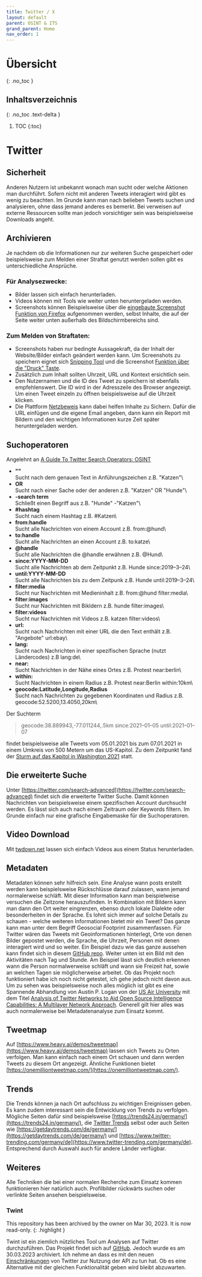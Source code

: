 ```yaml
---
title: Twitter / X
layout: default
parent: OSINT & ITS
grand_parent: Home
nav_order: 1
---
```


# Übersicht
{: .no_toc }

## Inhaltsverzeichnis
{: .no_toc .text-delta }

1. TOC
{:toc}

# Twitter

## Sicherheit
Anderen Nutzern ist unbekannt wonach man sucht oder welche Aktionen man durchführt.
Sofern nicht mit anderen Tweets interagiert wird gibt es wenig zu beachten.
Im Grunde kann man nach belieben Tweets suchen und analysieren, ohne dass jemand anderes es bemerkt.
Bei verweisen auf externe Ressourcen sollte man jedoch vorsichtiger sein was beispielsweise Downloads angeht.

## Archivieren
Je nachdem ob die Informationen nur zur weiteren Suche gespeichert oder beispielsweise zum Melden einer Straftat genutzt werden sollen gibt es unterschiedliche Ansprüche.

### Für Analysezwecke:
- Bilder lassen sich einfach herunterladen.
- Videos können mit Tools wie weiter unten heruntergeladen werden.
- Screenshots können Beispielsweise über die [eingebaute Screenshot Funktion von Firefox](https://support.mozilla.org/en-US/kb/take-screenshots-firefox) aufgenommen werden, selbst Inhalte, die auf der Seite weiter unten außerhalb des Bildschirmbereichs sind.

### Zum Melden von Straftaten:
- Screenshots haben nur bedingte Aussagekraft, da der Inhalt der Website/Bilder einfach geändert werden kann.
Um Screenshots zu speichern eignet sich [Snipping Tool](https://support.microsoft.com/de-de/windows/aufnehmen-von-screenshots-mithilfe-des-snipping-tools-00246869-1843-655f-f220-97299b865f6b) und die Screenshot [Funktion über die "Druck" Taste](https://www.dell.com/support/kbdoc/de-de/000147539/anleitung-zur-verwendung-der-drucktaste-in-microsoft-windows-betriebssystemen).
- Zusätzlich zum Inhalt sollten Uhrzeit, URL und Kontext ersichtlich sein.
- Den Nutzernamen und die ID des Tweet zu speichern ist ebenfalls empfehlenswert.
Die ID wird in der Adresszeile des Browser angezeigt. Um einen Tweet einzeln zu öffnen beispielsweise auf die Uhrzeit klicken.
- Die Plattform [Netzbeweis](https://www.netzbeweis.com/web/) kann dabei helfen Inhalte zu Sichern.
Dafür die URL einfügen und die eigene Email angeben, dann kann ein Report mit Bildern und den wichtigen Informationen kurze Zeit später heruntergeladen werden.

## Suchoperatoren
Angelehnt an [A Guide To Twitter Search Operators: OSINT](https://roddytech.medium.com/a-guide-to-twitters-search-operators-osint-%EF%B8%8F-%EF%B8%8F-b617bb7c59a)

- **""**\
Sucht nach dem genauen Text in Anführungszeichen z.B. "Katzen"\
- **OR**\
Sucht nach einer Sache oder der anderen z.B. "Katzen" OR "Hunde"\
- **-search term**\
Schließt einen Begriff aus z.B. "Hunde" -"Katzen"\
- **#hashtag**\
Sucht nach einem Hashtag z.B. #Katzen\
- **from:handle**\
Sucht alle Nachrichten von einem Account z.B. from:@hund\
- **to:handle**\
Sucht alle Nachrichten an einen Account z.B. to:katze\
- **@handle**\
Sucht alle Nachrichten die @handle erwähnen z.B. @Hund\
- **since:YYYY-MM-DD**\
Sucht alle Nachrichten ab dem Zeitpunkt z.B. Hunde since:2019–3–24\
- **until:YYYY-MM-DD**\
Sucht alle Nachrichten bis zu dem Zeitpunk z.B. Hunde until:2019–3–24\
- **filter:media**\
Sucht nur Nachrichten mit Medieninhalt z.B. from:@hund filter:media\
- **filter:images**\
Sucht nur Nachrichten mit Bikldern z.B. hunde filter:images\
- **filter:videos**\
Sucht nur Nachrichten mit Videos z.B. katzen filter:videos\
- **url:**\
Sucht nach Nachrichten mit einer URL die den Text enthält z.B. "Angebote" url:ebay\
- **lang:**\
Sucht nach Nachrichten in einer spezifischen Sprache (nutzt Ländercodes) z.B lang:de\
- **near:**\
Sucht Nachrichten in der Nähe eines Ortes z.B. Protest near:berlin\
- **within:**\
Sucht Nachrichten in einem Radius z.B. Protest near:Berlin within:10km\
- **geocode:Latitude,Longitude,Radius**\
Sucht nach Nachrichten zu gegebenen Koordinaten und Radius z.B. geocode:52.5200,13.4050,20km\

Der Suchterm

> geocode:38.889943,-77.011244,.5km since:2021–01–05 until:2021–01–07

findet beispielsweise alle Tweets vom 05.01.2021 bis zum 07.01.2021 in einem Umkreis von 500 Metern um das US-Kapitol.
Zu dem Zeitpunkt fand der [Sturm auf das Kapitol in Washington 2021](https://de.wikipedia.org/wiki/Sturm_auf_das_Kapitol_in_Washington_2021) statt.

## Die erweiterte Suche
Unter [https://twitter.com/search-advanced](https://twitter.com/search-advanced) findet sich die erweiterte Twitter Suche.
Damit können Nachrichten von beispielsweise einem spezifischen Account durchsucht werden.
Es lässt sich auch nach einem Zeitraum oder Keywords filtern.
Im Grunde einfach nur eine grafische Eingabemaske für die Suchoperatoren.

## Video Download
Mit [twdown.net](https://twdown.net/index.php) lassen sich einfach Videos aus einem Status herunterladen.

## Metadaten
Metadaten können sehr hilfreich sein. 
Eine Analyse wann posts erstellt werden kann beispielsweise Rückschlüsse darauf zulassen, wann jemand normalerweise schläft.
Mit dieser Information kann man beispielweise versuchen die Zeitzone herauszufinden.
In Kombination mit Bildern kann man dann den Ort weiter eingrenzen, ebenso durch lokale Dialekte oder besonderheiten in der Sprache.
Es lohnt sich immer auf solche Details zu schauen - welche weiteren Informationen bietet mir ein Tweet?
Das ganze kann man unter dem Begriff Geosocial Footprint zusammenfassen.
Für Twitter wären das Tweets mit Geoinformationen hinterlegt, Orte von denen Bilder gepostet werden, die Sprache, die Uhrzeit, Personen mit denen interagiert wird und so weiter.
Ein Beispiel dazu wie das ganze aussehen kann findet sich in diesem [GitHub repo](https://github.com/x0rz/tweets_analyzer).
Weiter unten ist ein Bild mit den Aktivitäten nach Tag und Stunde.
Am Beispiel lässt sich deutlich erkennen wann die Person normalwerweise schläft und wann sie Freizeit hat, sowie an welchen Tagen sie möglicherweise arbeitet.
Ob das Projekt noch funktioniert habe ich noch nicht getestet, ich gehe jedoch nicht davon aus.
Um zu sehen was beispielsweise noch alles möglich ist gibt es eine Spannende Abhandlung von Austin P. Logan von der [US Air University](https://www.airuniversity.af.edu/) mit dem Titel [Analysis of Twitter Networks to Aid Open Source Intelligence Capabilities: A Multilayer Network Approach](https://scholar.afit.edu/cgi/viewcontent.cgi?article=6350&context=etd).
Generell gilt hier alles was auch normalerweise bei Metadatenanalyse zum Einsatz kommt.

## Tweetmap
Auf [https://www.heavy.ai/demos/tweetmap](https://www.heavy.ai/demos/tweetmap) lassen sich Tweets zu Orten verfolgen.
Man kann einfach nach einem Ort schauen und dann werden Tweets zu diesem Ort angezeigt.
Ähnliche Funktionen bietet [https://onemilliontweetmap.com/](https://onemilliontweetmap.com/).

## Trends
Die Trends können ja nach Ort aufschluss zu wichtigen Ereignissen geben.
Es kann zudem interessant sein die Entwicklung von Trends zu verfolgen.
Mögliche Seiten dafür sind beispielsweise [https://trends24.in/germany/](https://trends24.in/germany/), die [Twitter Trends](https://twitter.com/i/trends) selbst oder auch Seiten wie [https://getdaytrends.com/de/germany/](https://getdaytrends.com/de/germany/) und [https://www.twitter-trending.com/germany/de](https://www.twitter-trending.com/germany/de).
Entsprechend durch Auswahl auch für andere Länder verfügbar.

## Weiteres
Alle Techniken die bei einer normalen Recherche zum Einsatz kommen funktionieren hier natürlich auch.
Profilbilder rückwärts suchen oder verlinkte Seiten ansehen beispielsweise. 

### Twint
This repository has been archived by the owner on Mar 30, 2023. It is now read-only. 
{: .highlight }

Twint ist ein ziemlich nützliches Tool um Analysen auf Twitter durchzuführen.
Das Projekt findet sich auf [GitHub](https://github.com/twintproject/twint).
Jedoch wurde es am 30.03.2023 archiviert.
Ich nehme an dass es mit den neuen [Einschränkungen](https://www.heise.de/news/Twitter-bestaetigt-1500-Tweets-kostenlos-100-US-Dollar-fuer-das-guenstigste-Abo-8239039.html) von Twitter zur Nutzung der API zu tun hat.
Ob es eine Alternative mit der gleichen Funktionalität geben wird bleibt abzuwarten. 
